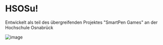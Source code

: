 # HSOSu!
Entwickelt als teil des übergreifenden Projektes "SmartPen Games" an der Hochschule Osnabrück


![image](https://github.com/user-attachments/assets/95083f7c-3eef-4876-926e-7bd428790619)


